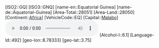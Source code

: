 ﻿---
location: [3.75,8.78333]
type: Country
tags:
- geo/Country

SpocWebEntityId: 26909
isDeleted: false
confidential: public

---
[ISO2::GQ]
[ISO3::GNQ]
[name-en::Equatorial Guinea]
[name-de::Äquatorial-Guinea]
[Area-Total::28051]
[Area-Land::28050]
[Continent::[Africa](geo/Continent/Africa.md)]
[VehicleCode::EQ]
[Capital::[Malabo](geo/Continent/Africa/Equatorial_Guinea/Malabo.md)]
![Anthem-Guinea](xLarge/National-Anthem/Anthem-Guinea.mp3)
[Alcohol-l::6.1]
[Language-Id::492]
[geo-lon::8.78333]
[geo-lat::3.75]

